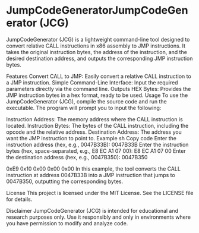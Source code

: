 # JumpCodeGeneratorJumpCodeGenerator (JCG)
JumpCodeGenerator (JCG) is a lightweight command-line tool designed to convert relative CALL instructions in x86 assembly to JMP instructions. It takes the original instruction bytes, the address of the instruction, and the desired destination address, and outputs the corresponding JMP instruction bytes.

Features
Convert CALL to JMP: Easily convert a relative CALL instruction to a JMP instruction.
Simple Command-Line Interface: Input the required parameters directly via the command line.
Outputs HEX Bytes: Provides the JMP instruction bytes in a hex format, ready to be used.
Usage
To use the JumpCodeGenerator (JCG), compile the source code and run the executable. The program will prompt you to input the following:

Instruction Address: The memory address where the CALL instruction is located.
Instruction Bytes: The bytes of the CALL instruction, including the opcode and the relative address.
Destination Address: The address you want the JMP instruction to point to.
Example
sh
Copy code
Enter the instruction address (hex, e.g., 0047B33B): 0047B33B
Enter the instruction bytes (hex, space-separated, e.g., E8 EC A1 07 00): E8 EC A1 07 00
Enter the destination address (hex, e.g., 0047B350): 0047B350

0xE9 0x10 0x00 0x00 0x00 
In this example, the tool converts the CALL instruction at address 0047B33B into a JMP instruction that jumps to 0047B350, outputting the corresponding bytes.

License
This project is licensed under the MIT License. See the LICENSE file for details.

Disclaimer
JumpCodeGenerator (JCG) is intended for educational and research purposes only. Use it responsibly and only in environments where you have permission to modify and analyze code.

